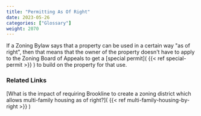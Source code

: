 ```yaml
---
title: "Permitting As Of Right"
date: 2023-05-26
categories: ["Glossary"]
weight: 2070
---
```

If a Zoning Bylaw says that a property can be used in a certain way "as of right", then that means that the owner of the property doesn't have to apply to the Zoning Board of Appeals to get a [special permit]( {{< ref special-permit >}} )  to build on the property for that use.

### Related Links

[What is the impact of requiring Brookline to create a zoning district which allows multi-family housing as of right?]( {{< ref multi-family-housing-by-right >}} ) 
